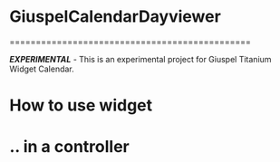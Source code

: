 <h1>GiuspelCalendarDayviewer</h1>

==============================================

<b>*EXPERIMENTAL*</b> - This is an experimental project for Giuspel Titanium Widget Calendar.


<h1>How to use widget</h1>



<h1>.. in a controller</h1>

